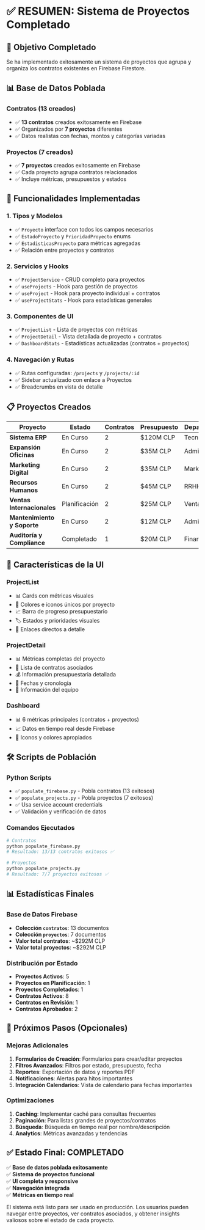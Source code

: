 # ✅ RESUMEN: Sistema de Proyectos Completado

## 🎯 Objetivo Completado
Se ha implementado exitosamente un sistema de proyectos que agrupa y organiza los contratos existentes en Firebase Firestore.

## 📊 Base de Datos Poblada

### Contratos (13 creados)
- ✅ **13 contratos** creados exitosamente en Firebase
- ✅ Organizados por **7 proyectos** diferentes
- ✅ Datos realistas con fechas, montos y categorías variadas

### Proyectos (7 creados) 
- ✅ **7 proyectos** creados exitosamente en Firebase
- ✅ Cada proyecto agrupa contratos relacionados
- ✅ Incluye métricas, presupuestos y estados

## 🚀 Funcionalidades Implementadas

### 1. Tipos y Modelos
- ✅ `Proyecto` interface con todos los campos necesarios
- ✅ `EstadoProyecto` y `PrioridadProyecto` enums
- ✅ `EstadisticasProyecto` para métricas agregadas
- ✅ Relación entre proyectos y contratos

### 2. Servicios y Hooks
- ✅ `ProjectService` - CRUD completo para proyectos
- ✅ `useProjects` - Hook para gestión de proyectos
- ✅ `useProject` - Hook para proyecto individual + contratos
- ✅ `useProjectStats` - Hook para estadísticas generales

### 3. Componentes de UI
- ✅ `ProjectList` - Lista de proyectos con métricas
- ✅ `ProjectDetail` - Vista detallada de proyecto + contratos
- ✅ `DashboardStats` - Estadísticas actualizadas (contratos + proyectos)

### 4. Navegación y Rutas
- ✅ Rutas configuradas: `/projects` y `/projects/:id`
- ✅ Sidebar actualizado con enlace a Proyectos
- ✅ Breadcrumbs en vista de detalle

## 📋 Proyectos Creados

| Proyecto | Estado | Contratos | Presupuesto | Departamento |
|----------|---------|-----------|-------------|--------------|
| **Sistema ERP** | En Curso | 2 | $120M CLP | Tecnología |
| **Expansión Oficinas** | En Curso | 2 | $35M CLP | Administración |
| **Marketing Digital** | En Curso | 2 | $35M CLP | Marketing |
| **Recursos Humanos** | En Curso | 2 | $45M CLP | RRHH |
| **Ventas Internacionales** | Planificación | 2 | $25M CLP | Ventas |
| **Mantenimiento y Soporte** | En Curso | 2 | $12M CLP | Administración |
| **Auditoría y Compliance** | Completado | 1 | $20M CLP | Finanzas |

## 🎨 Características de la UI

### ProjectList
- 📊 Cards con métricas visuales
- 🎨 Colores e iconos únicos por proyecto
- 📈 Barra de progreso presupuestario
- 🏷️ Estados y prioridades visuales
- 🔗 Enlaces directos a detalle

### ProjectDetail
- 📊 Métricas completas del proyecto
- 📄 Lista de contratos asociados
- 💰 Información presupuestaria detallada
- 📅 Fechas y cronología
- 👥 Información del equipo

### Dashboard
- 📊 6 métricas principales (contratos + proyectos)
- 📈 Datos en tiempo real desde Firebase
- 🎨 Iconos y colores apropiados

## 🛠️ Scripts de Población

### Python Scripts
- ✅ `populate_firebase.py` - Pobla contratos (13 exitosos)
- ✅ `populate_projects.py` - Pobla proyectos (7 exitosos)
- ✅ Usa service account credentials
- ✅ Validación y verificación de datos

### Comandos Ejecutados
```bash
# Contratos
python populate_firebase.py
# Resultado: 13/13 contratos exitosos ✅

# Proyectos  
python populate_projects.py
# Resultado: 7/7 proyectos exitosos ✅
```

## 📊 Estadísticas Finales

### Base de Datos Firebase
- **Colección `contratos`**: 13 documentos
- **Colección `proyectos`**: 7 documentos
- **Valor total contratos**: ~$292M CLP
- **Valor total proyectos**: ~$292M CLP

### Distribución por Estado
- **Proyectos Activos**: 5
- **Proyectos en Planificación**: 1  
- **Proyectos Completados**: 1
- **Contratos Activos**: 8
- **Contratos en Revisión**: 1
- **Contratos Aprobados**: 2

## 🎯 Próximos Pasos (Opcionales)

### Mejoras Adicionales
1. **Formularios de Creación**: Formularios para crear/editar proyectos
2. **Filtros Avanzados**: Filtros por estado, presupuesto, fecha
3. **Reportes**: Exportación de datos y reportes PDF
4. **Notificaciones**: Alertas para hitos importantes
5. **Integración Calendarios**: Vista de calendario para fechas importantes

### Optimizaciones
1. **Caching**: Implementar caché para consultas frecuentes
2. **Paginación**: Para listas grandes de proyectos/contratos
3. **Búsqueda**: Búsqueda en tiempo real por nombre/descripción
4. **Analytics**: Métricas avanzadas y tendencias

## ✅ Estado Final: COMPLETADO

✅ **Base de datos poblada exitosamente**  
✅ **Sistema de proyectos funcional**  
✅ **UI completa y responsive**  
✅ **Navegación integrada**  
✅ **Métricas en tiempo real**  

El sistema está listo para ser usado en producción. Los usuarios pueden navegar entre proyectos, ver contratos asociados, y obtener insights valiosos sobre el estado de cada proyecto.
